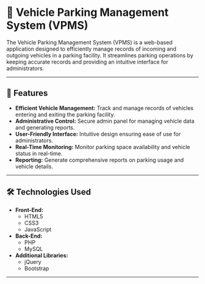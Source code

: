 # 🚗 Vehicle Parking Management System (VPMS)

The Vehicle Parking Management System (VPMS) is a web-based application designed to efficiently manage records of incoming and outgoing vehicles in a parking facility. It streamlines parking operations by keeping accurate records and providing an intuitive interface for administrators.

---

## 📌 Features

- **Efficient Vehicle Management:** Track and manage records of vehicles entering and exiting the parking facility.
- **Administrative Control:** Secure admin panel for managing vehicle data and generating reports.
- **User-Friendly Interface:** Intuitive design ensuring ease of use for administrators.
- **Real-Time Monitoring:** Monitor parking space availability and vehicle status in real-time.
- **Reporting:** Generate comprehensive reports on parking usage and vehicle details.

---

## 🛠️ Technologies Used

- **Front-End:**
  - HTML5
  - CSS3
  - JavaScript
- **Back-End:**
  - PHP
  - MySQL
- **Additional Libraries:**
  - jQuery
  - Bootstrap

---

